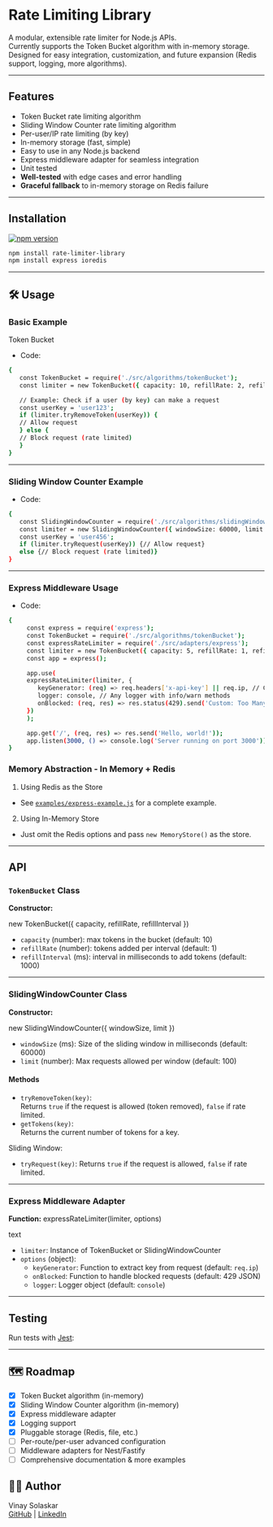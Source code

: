 # Rate Limiting Library

A modular, extensible rate limiter for Node.js APIs.  
Currently supports the Token Bucket algorithm with in-memory storage.  
Designed for easy integration, customization, and future expansion (Redis support, logging, more algorithms).

---

## Features

- Token Bucket rate limiting algorithm
- Sliding Window Counter rate limiting algorithm
- Per-user/IP rate limiting (by key)
- In-memory storage (fast, simple)
- Easy to use in any Node.js backend
- Express middleware adapter for seamless integration
- Unit tested
- **Well-tested** with edge cases and error handling
- **Graceful fallback** to in-memory storage on Redis failure

---

## Installation

[![npm version](https://img.shields.io/npm/v/rate-limiter-library.svg)](https://www.npmjs.com/package/rate-limiter-library)

```sh
npm install rate-limiter-library
npm install express ioredis
```

---

## 🛠️ Usage

### Basic Example
Token Bucket
- Code:
```sh 
{
   const TokenBucket = require('./src/algorithms/tokenBucket');
   const limiter = new TokenBucket({ capacity: 10, refillRate: 2, refillInterval: 1000 });

   // Example: Check if a user (by key) can make a request
   const userKey = 'user123';
   if (limiter.tryRemoveToken(userKey)) {
   // Allow request
   } else {
   // Block request (rate limited)
   }
}
```

---

### Sliding Window Counter Example

- Code: 
```sh
{
   const SlidingWindowCounter = require('./src/algorithms/slidingWindowCounter');
   const limiter = new SlidingWindowCounter({ windowSize: 60000, limit: 100 }); // 100 requests per minute
   const userKey = 'user456';
   if (limiter.tryRequest(userKey)) {// Allow request}
   else {// Block request (rate limited)}
}
```

---

### Express Middleware Usage

- Code:
```sh
{
     const express = require('express');
     const TokenBucket = require('./src/algorithms/tokenBucket');
     const expressRateLimiter = require('./src/adapters/express');
     const limiter = new TokenBucket({ capacity: 5, refillRate: 1, refillInterval: 1000 });
     const app = express();

     app.use(
     expressRateLimiter(limiter, {
        keyGenerator: (req) => req.headers['x-api-key'] || req.ip, // Custom key extraction
        logger: console, // Any logger with info/warn methods
        onBlocked: (req, res) => res.status(429).send('Custom: Too Many Requests'), // Custom block response
     })
     );

     app.get('/', (req, res) => res.send('Hello, world!'));
     app.listen(3000, () => console.log('Server running on port 3000'));
}
``` 

### Memory Abstraction - In Memory + Redis
1. Using Redis as the Store
- See [`examples/express-example.js`](./examples/express-example.js) for a complete example.

2. Using In-Memory Store
- Just omit the Redis options and pass `new MemoryStore()` as the store.

---

## API

### `TokenBucket` Class

**Constructor:**

new TokenBucket({ capacity, refillRate, refillInterval })
- `capacity` (number): max tokens in the bucket (default: 10)
- `refillRate` (number): tokens added per interval (default: 1)
- `refillInterval` (ms): interval in milliseconds to add tokens (default: 1000)

---

### SlidingWindowCounter Class

**Constructor:**

new SlidingWindowCounter({ windowSize, limit })
- `windowSize` (ms): Size of the sliding window in milliseconds (default: 60000)
- `limit` (number): Max requests allowed per window (default: 100)

#### Methods

- `tryRemoveToken(key)`:  
  Returns `true` if the request is allowed (token removed), `false` if rate limited.
- `getTokens(key)`:  
  Returns the current number of tokens for a key.

Sliding Window: 
- `tryRequest(key)`: Returns `true` if the request is allowed, `false` if rate limited.

---

### Express Middleware Adapter

**Function:**
expressRateLimiter(limiter, options)

text
- `limiter`: Instance of TokenBucket or SlidingWindowCounter
- `options` (object):
  - `keyGenerator`: Function to extract key from request (default: `req.ip`)
  - `onBlocked`: Function to handle blocked requests (default: 429 JSON)
  - `logger`: Logger object (default: `console`)

---

## Testing

Run tests with [Jest](https://jestjs.io/):


---

## 🗺️ Roadmap

- [x] Token Bucket algorithm (in-memory)
- [x] Sliding Window Counter algorithm (in-memory)
- [x] Express middleware adapter
- [x] Logging support
- [X] Pluggable storage (Redis, file, etc.)
- [ ] Per-route/per-user advanced configuration
- [ ] Middleware adapters for Nest/Fastify
- [ ] Comprehensive documentation & more examples

## 👨‍💻 Author

Vinay Solaskar  
[GitHub](https://github.com/vinaysolaskar) | [LinkedIn](https://www.linkedin.com/in/vinay-solaskar-a61b0125b/)
